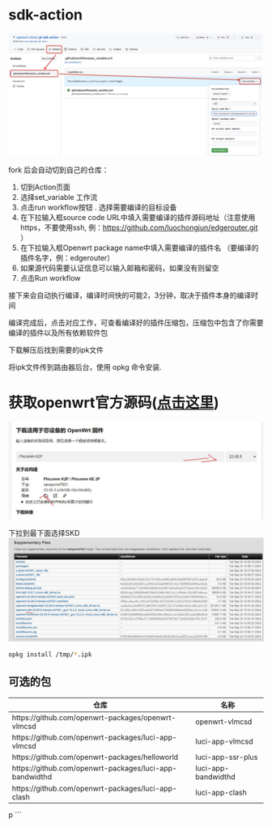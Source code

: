 # sdk-action

![操作截图](./action.jpg)

fork 后会自动切到自己的仓库：
   1. 切到Action页面
   2. 选择set_variable 工作流
   3. 点击run workflow按钮   . 选择需要编译的目标设备
   4. 在下拉输入框source code URL中填入需要编译的插件源码地址（注意使用https，不要使用ssh, 例：https://github.com/luochongjun/edgerouter.git ）
   5. 在下拉输入框Openwrt package name中填入需要编译的插件名 （要编译的插件名字，例：edgerouter）
   6. 如果源代码需要认证信息可以输入邮箱和密码，如果没有则留空
   7. 点击Run workflow

接下来会自动执行编译，编译时间快的可能2，3分钟，取决于插件本身的编译时间

编译完成后，点击对应工作，可查看编译好的插件压缩包，压缩包中包含了你需要编译的插件以及所有依赖软件包

下载解压后找到需要的ipk文件

将ipk文件传到路由器后台，使用 opkg 命令安装.

# 获取openwrt官方源码([点击这里](https://firmware-selector.openwrt.org/))
![操作截图](./firmware-selector.openwrt.org.jpeg)

下拉到最下面选择SKD
![操作截图](./infra.openwrt.org.jpeg)

```bash
opkg install /tmp/*.ipk
```

## 可选的包

<table width="100%">
   <thead>
      <tr>
         <th>仓库</th>
         <th>名称</th>
      </tr>
   </thead>
   <tbody>
      <tr>
         <td>https://github.com/openwrt-packages/openwrt-vlmcsd</td>
         <td>openwrt-vlmcsd</td>
      </tr>
      <tr>
         <td>https://github.com/openwrt-packages/luci-app-vlmcsd</td>
         <td>luci-app-vlmcsd</td>
      </tr>
      <tr>
         <td>https://github.com/openwrt-packages/helloworld</td>
         <td>luci-app-ssr-plus</td>
      </tr>
      <tr>
         <td>https://github.com/openwrt-packages/luci-app-bandwidthd</td>
         <td>luci-app-bandwidthd</td>
      </tr>
      <tr>
         <td>https://github.com/openwrt-packages/luci-app-clash</td>
         <td>luci-app-clash</td>
      </tr>
   </tbody>
</table>p
```
